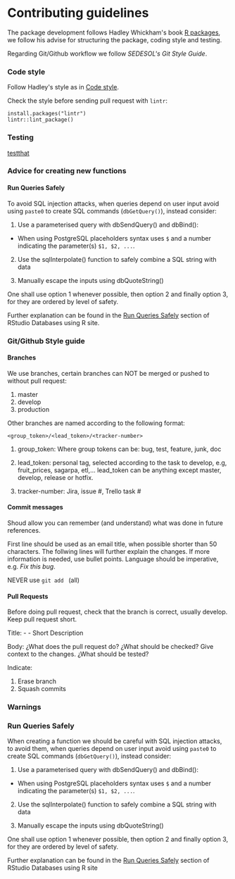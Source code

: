 # Contributing guidelines

The package development follows Hadley Whickham's book 
[R packages](http://r-pkgs.had.co.nz), we follow his advise for structuring 
the package, coding style and testing.

Regarding Git/Github workflow we follow *SEDESOL's Git Style Guide*.

### Code style
Follow Hadley's style as in [Code style](http://r-pkgs.had.co.nz/r.html#style).

Check the style before sending pull request with `lintr`:

```
install.packages("lintr")
lintr::lint_package()
```

### Testing
[testthat](http://r-pkgs.had.co.nz/tests.html)


### Advice for creating new functions
#### Run Queries Safely

To avoid SQL injection attacks, when queries depend on user input avoid using
`paste0` to create SQL commands (`dbGetQuery()`), instead consider:

1. Use a parameterised query with dbSendQuery() and dbBind():
  * When using PostgreSQL placeholders syntax uses `$` and a number indicating 
  the parameter(s) `$1, $2, ...`.

2. Use the sqlInterpolate() function to safely combine a SQL string with data

3. Manually escape the inputs using dbQuoteString()

One shall use option 1 whenever possible, then option 2 and finally option 3,
for they are ordered by level of safety.

Further explanation can be found in the [Run Queries Safely](https://db.rstudio.com/best-practices/run-queries-safely/) section of
RStudio Databases using R site.



### Git/Github Style guide
#### Branches
We use branches, certain branches can NOT be merged or pushed to without 
pull request:

1. master
2. develop
3. production

Other branches are named according to the following format:

`<group_token>/<lead_token>/<tracker-number>`


1. group_token: Where group tokens can be: bug, test, feature, junk, doc

2. lead_token: personal tag, selected according to the task to develop, e.g, 
fruit_prices, sagarpa, etl,... lead_token can be anything except master, develop, 
release or hotfix.

3. tracker-number: Jira, issue #, Trello task #

#### Commit messages
Shoud allow you can remember (and understand) what was done in future 
references.

First line should be used as an email title, when possible shorter than 50 
characters. 
The follwing lines will further explain the changes.
If more information is needed, use bullet points.
Language should be imperative, e.g. *Fix this bug*.

NEVER use `git add ` (all)

#### Pull Requests
Before doing pull request, check that the branch is correct, usually develop.
Keep pull request short.

Title:
<group> - <tracker-number> - Short Description

Body:
¿What does the pull request do?
¿What should be checked?
Give context to the changes.
¿What should be tested?

Indicate:
1. Erase branch
2. Squash commits


### Warnings

### Run Queries Safely
When creating a function we should be careful with SQL injection attacks, 
to avoid them, when queries depend on user input avoid using
`paste0` to create SQL commands (`dbGetQuery()`), instead consider:

1. Use a parameterised query with dbSendQuery() and dbBind():
  * When using PostgreSQL placeholders syntax uses `$` and a number indicating 
  the parameter(s) `$1, $2, ...`.

2. Use the sqlInterpolate() function to safely combine a SQL string with data

3. Manually escape the inputs using dbQuoteString()

One shall use option 1 whenever possible, then option 2 and finally option 3,
for they are ordered by level of safety.

Further explanation can be found in the [Run Queries Safely](https://db.rstudio.com/best-practices/run-queries-safely/) section of
RStudio Databases using R site
